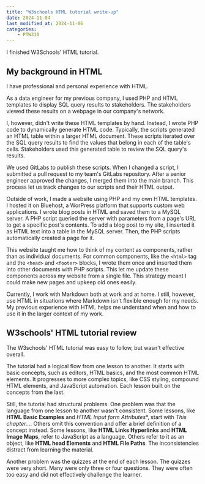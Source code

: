 ```yaml
---
title: "W3schools HTML tutorial write-up"
date: 2024-11-04
last_modified_at: 2024-11-06
categories:
    - PTW310
---
```


I finished W3Schools' HTML tutorial.

## My background in HTML

I have professional and personal experience with HTML.

As a data engineer for my previous company, I used PHP and HTML templates to display SQL query results to stakeholders. The stakeholders viewed these results on a webpage in our company's network.

I, however, didn't write these HTML templates by hand. Instead, I wrote PHP code to dynamically generate HTML code. Typically, the scripts generated an HTML table within a larger HTML document. These scripts iterated over the SQL query results to find the values that belong in each of the table's cells. Stakeholders used this generated table to review the SQL query's results.

We used GitLabs to publish these scripts. When I changed a script, I submitted a pull request to my team's GitLabs repository. After a senior engineer approved the changes, I merged them into the main branch. This process let us track changes to our scripts and their HTML output.

Outside of work, I made a website using PHP and my own HTML templates. I hosted it on Bluehost, a WorPress platform that supports custom web applications. I wrote blog posts in HTML and saved them to a MySQL server. A PHP script queried the server with parameters from a page's URL to get a specific post's contents. To add a blog post to my site, I inserted it as HTML text into a table in the MySQL server. Then, the PHP scripts automatically created a page for it.

This website taught me how to think of my content as components, rather than as individual documents. For common components, like the `<html>` tag and the `<head>` and `<footer>` blocks, I wrote them once and inserted them into other documents with PHP scripts. This let me update these components across my website from a single file. This strategy meant I could make new pages and upkeep old ones easily.

Currently, I work with Markdown both at work and at home. I still, however, use HTML in situations where Markdown isn't flexible enough for my needs. My previous experience with HTML helps me understand when and how to use it in the larger context of my work.

## W3schools' HTML tutorial review

The W3schools' HTML tutorial was easy to follow, but wasn't effective overall.

The tutorial had a logical flow from one lesson to another. It starts with basic concepts, such as editors, HTML basics, and the most common HTML elements. It progresses to more complex topics, like CSS styling, compound HTML elements, and JavaScript automation. Each lesson built on the concepts from the last.

Still, the tutorial had structural problems. One problem was that the language from one lesson to another wasn't consistent. Some lessons, like **HTML Basic Examples** and **HTML Input form* Attributes**, start with *This chapter...*. Others omit this convention and offer a brief definition of a concept instead. Some lessons, like **HTML Links Hyperlinks** and **HTML Image Maps**, refer to JavaScript as a language. Others refer to it as an object, like **HTML head Elements** and **HTML File Paths**. The inconsistencies distract from learning the material.

Another problem was the quizzes at the end of each lesson. The quizzes were very short. Many were only three or four questions. They were often too easy and did not effectively challenge the learner.

